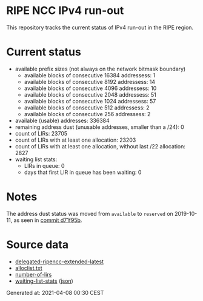 # RIPE NCC IPv4 run-out
This repository tracks the current status of IPv4 run-out in the RIPE region.

# Current status
- available prefix sizes (not always on the network bitmask boundary)
  - available blocks of consecutive 16384 addressess: 1
  - available blocks of consecutive 8192 addressess: 14
  - available blocks of consecutive 4096 addressess: 10
  - available blocks of consecutive 2048 addressess: 51
  - available blocks of consecutive 1024 addressess: 57
  - available blocks of consecutive 512 addressess: 2
  - available blocks of consecutive 256 addressess: 2
- available (usable) addresses: 336384
- remaining address dust (unusable addresses, smaller than a /24): 0
- count of LIRs: 23705
- count of LIRs with at least one allocation: 23203
- count of LIRs with at least one allocation, without last /22 allocation: 2827
- waiting list stats:
  - LIRs in queue: 0
  - days that first LIR in queue has been waiting: 0

# Notes
The address dust status was moved from `available` to `reserved` on 2019-10-11, as seen in [commit d71f95b](https://github.com/zajdee/ripe-ncc-ipv4-runout/commit/d71f95b1f7c9f639556e395e4ad0f41e54834954).

# Source data
- [delegated-ripencc-extended-latest](https://ftp.ripe.net/pub/stats/ripencc/delegated-ripencc-extended-latest)
- [alloclist.txt](https://ftp.ripe.net/pub/stats/ripencc/membership/alloclist.txt)
- [number-of-lirs](https://labs.ripe.net/statistics/number-of-lirs)
- [waiting-list-stats](https://www.ripe.net/manage-ips-and-asns/ipv4/ipv4-waiting-list) ([json](https://www-static.ripe.net/dynamic/ipv4-waiting-list/stats.json))

Generated at: 2021-04-08 00:30 CEST
